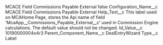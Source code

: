 <?xml version="1.0" encoding="UTF-8"?>
<CustomMetadata xmlns="http://soap.sforce.com/2006/04/metadata" xmlns:xsi="http://www.w3.org/2001/XMLSchema-instance" xmlns:xsd="http://www.w3.org/2001/XMLSchema">
    <label>MCACE Field Commissions Payable External</label>
    <protected>false</protected>
    <values>
        <field>Configuration_Name__c</field>
        <value xsi:type="xsd:string">MCACE Field Commissions Payable External</value>
    </values>
    <values>
        <field>Help_Text__c</field>
        <value xsi:type="xsd:string">This label used on MCAHome Page, stores the Api name of field &apos;McaApp__Commissions_Payable_External__c’ used in Commission Engine calculations. The default value should not be changed.</value>
    </values>
    <values>
        <field>Id_Value__c</field>
        <value xsi:type="xsd:string">10190000004o4r3</value>
    </values>
    <values>
        <field>Parent_Component_Name__c</field>
        <value xsi:type="xsd:string">DealEntryWizard</value>
    </values>
    <values>
        <field>Type__c</field>
        <value xsi:type="xsd:string">Label</value>
    </values>
</CustomMetadata>

